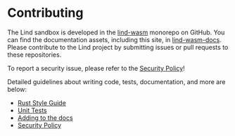 # Contributing

The Lind sandbox is developed in the [lind-wasm](https://github.com/Lind-Project/lind-wasm)
monorepo on GitHub. You can find the documentation assets, including this site,
in [lind-wasm-docs](https://github.com/Lind-Project/lind-wasm-docs). Please
contribute to the Lind project by submitting issues or pull requests to these
repositories.

To report a security issue, please refer to the [Security Policy](security.md)!


Detailed guidelines about writing code, tests, documentation, and more are below:

* [Rust Style Guide](styleguide.md)
* [Unit Tests](unit-tests.md)
* [Adding to the docs](writeDoc.md)
* [Security Policy](security.md)
